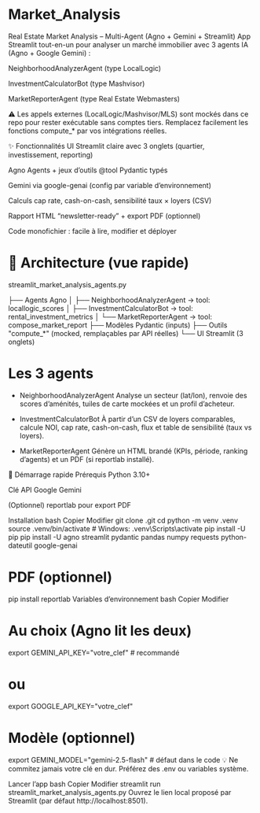 # Market_Analysis
Real Estate Market Analysis – Multi-Agent (Agno + Gemini + Streamlit)
App Streamlit tout-en-un pour analyser un marché immobilier avec 3 agents IA (Agno + Google Gemini) :

NeighborhoodAnalyzerAgent (type LocalLogic)

InvestmentCalculatorBot (type Mashvisor)

MarketReporterAgent (type Real Estate Webmasters)

⚠️ Les appels externes (LocalLogic/Mashvisor/MLS) sont mockés dans ce repo pour rester exécutable sans comptes tiers. Remplacez facilement les fonctions compute_* par vos intégrations réelles.

✨ Fonctionnalités
UI Streamlit claire avec 3 onglets (quartier, investissement, reporting)

Agno Agents + jeux d’outils @tool Pydantic typés

Gemini via google-genai (config par variable d’environnement)

Calculs cap rate, cash-on-cash, sensibilité taux × loyers (CSV)

Rapport HTML “newsletter-ready” + export PDF (optionnel)

Code monofichier : facile à lire, modifier et déployer

# 🧱 Architecture (vue rapide)

streamlit_market_analysis_agents.py

├── Agents Agno
│   ├── NeighborhoodAnalyzerAgent → tool: locallogic_scores
│   ├── InvestmentCalculatorBot    → tool: rental_investment_metrics
│   └── MarketReporterAgent        → tool: compose_market_report
├── Modèles Pydantic (inputs)
├── Outils "compute_*" (mocked, remplaçables par API réelles)
└── UI Streamlit (3 onglets)



# Les 3 agents
- NeighborhoodAnalyzerAgent
Analyse un secteur (lat/lon), renvoie des scores d’aménités, tuiles de carte mockées et un profil d’acheteur.

- InvestmentCalculatorBot
À partir d’un CSV de loyers comparables, calcule NOI, cap rate, cash-on-cash, flux et table de sensibilité (taux vs loyers).

- MarketReporterAgent
Génère un HTML brandé (KPIs, période, ranking d’agents) et un PDF (si reportlab installé).

🚀 Démarrage rapide
Prérequis
Python 3.10+

Clé API Google Gemini

(Optionnel) reportlab pour export PDF

Installation
bash
Copier
Modifier
git clone <votre-repo>.git
cd <votre-repo>
python -m venv .venv
source .venv/bin/activate        # Windows: .venv\Scripts\activate
pip install -U pip
pip install -U agno streamlit pydantic pandas numpy requests python-dateutil google-genai
# PDF (optionnel)
pip install reportlab
Variables d’environnement
bash
Copier
Modifier
# Au choix (Agno lit les deux)
export GEMINI_API_KEY="votre_clef"      # recommandé
# ou
export GOOGLE_API_KEY="votre_clef"

# Modèle (optionnel)
export GEMINI_MODEL="gemini-2.5-flash"  # défaut dans le code
💡 Ne commitez jamais votre clé en dur. Préférez des .env ou variables système.

Lancer l’app
bash
Copier
Modifier
streamlit run streamlit_market_analysis_agents.py
Ouvrez le lien local proposé par Streamlit (par défaut http://localhost:8501).
